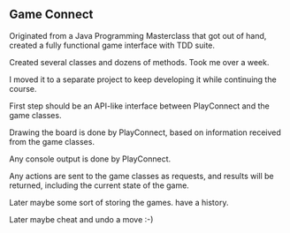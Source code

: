 ## Game Connect

Originated from a Java Programming Masterclass that got out of hand, created a fully functional game interface with TDD suite.

Created several classes and dozens of methods. Took me over a week.

I moved it to a separate project to keep developing it while continuing the course.

First step should be an API-like interface between PlayConnect and the game classes.

Drawing the board is done by PlayConnect, based on information received from the game classes.

Any console output is done by PlayConnect.

Any actions are sent to the game classes as requests, and results will be returned, including the current state of the game.

Later maybe some sort of storing the games. have a history.

Later maybe cheat and undo a move :-)